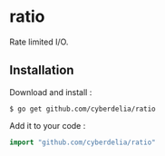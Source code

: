 # ratio

Rate limited I/O. 

## Installation

Download and install :

```
$ go get github.com/cyberdelia/ratio
```

Add it to your code :

```go
import "github.com/cyberdelia/ratio"
```
